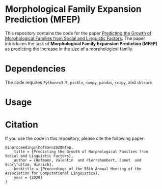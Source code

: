 # Morphological Family Expansion Prediction (MFEP)

This repository contains the code for the paper [Predicting the Growth of Morphological Families
from Social and Linguistic Factors](https://www.aclweb.org/anthology/2020.acl-main.649.pdf). 
The paper introduces the task of **Morphological Family Expansion Prediction (MFEP)** as
predicting the increase in the size of a morphological family.

# Dependencies

The code requires `Python>=3.5`, `pickle`,  `numpy`, `pandas`, `scipy`, and `sklearn`.

# Usage

# Citation
If you use the code in this repository, please cite the following paper:

```
@inproceedings{hofmann2020mfep,
    title = {Predicting the Growth of Morphological Families from Social and Linguistic Factors},
    author = {Hofmann, Valentin  and Pierrehumbert, Janet  and Sch{\"u}tze, Hinrich},
    booktitle = {Proceedings of the 58th Annual Meeting of the Association for Computational Linguistics},
    year = {2020}
}

```
